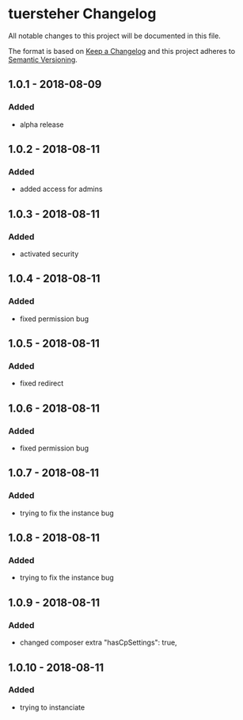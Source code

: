 # tuersteher Changelog

All notable changes to this project will be documented in this file.

The format is based on [Keep a Changelog](http://keepachangelog.com/) and this project adheres to [Semantic Versioning](http://semver.org/).

## 1.0.1 - 2018-08-09
### Added
- alpha release

## 1.0.2 - 2018-08-11
### Added
- added access for admins

## 1.0.3 - 2018-08-11
### Added
- activated security

## 1.0.4 - 2018-08-11
### Added
- fixed permission bug

## 1.0.5 - 2018-08-11
### Added
- fixed redirect

## 1.0.6 - 2018-08-11
### Added
- fixed permission bug

## 1.0.7 - 2018-08-11
### Added
- trying to fix the instance bug

## 1.0.8 - 2018-08-11
### Added
- trying to fix the instance bug

## 1.0.9 - 2018-08-11
### Added
- changed composer extra "hasCpSettings": true,

## 1.0.10 - 2018-08-11
### Added
- trying to instanciate